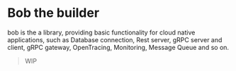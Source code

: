 # Bob the builder
bob is the a library, providing basic functionality for cloud native applications, such as Database connection, Rest server, gRPC server and client, gRPC gateway, OpenTracing, Monitoring, Message Queue and so on.

> WIP


